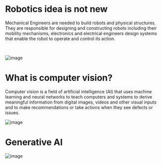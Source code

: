 # Robotics idea is not new

Mechanical Engineers are needed to build robots and physical structures.
<br>
They are responsible for designing and constructing robots including their mobility mechanisms, electronics and electrical engineers design systems that enable the robot to operate and control its action.

<br>

![image](https://github.com/user-attachments/assets/878be7a0-dafa-4493-b9e8-2d2d87e65ed1)



# What is computer vision?

Computer vision is a field of artificial intelligence (AI) that uses machine learning and neural networks to teach computers and systems to derive meaningful information from digital images, videos and other visual inputs and to make recommendations or take actions when they see defects or issues.  

![image](https://github.com/user-attachments/assets/168c74de-65d5-4c06-b7a2-847f54509629)


# Generative AI


![image](https://github.com/user-attachments/assets/6c328b98-4381-4510-b982-27df62817386)
